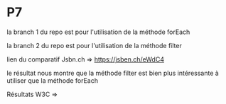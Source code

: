 # P7

la branch 1 du repo est pour l'utilisation de la méthode forEach

la branch 2 du repo est pour l'utilisation de la méthode filter

lien du comparatif Jsbn.ch => https://jsben.ch/eWdC4

le résultat nous montre que la méthode filter est bien plus intéressante à utiliser que la méthode forEach

Résultats W3C =>


